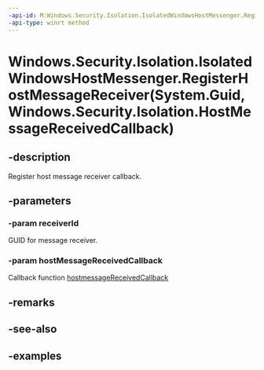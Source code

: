 ```yaml
---
-api-id: M:Windows.Security.Isolation.IsolatedWindowsHostMessenger.RegisterHostMessageReceiver(System.Guid,Windows.Security.Isolation.HostMessageReceivedCallback)
-api-type: winrt method
---
```


# Windows.Security.Isolation.IsolatedWindowsHostMessenger.RegisterHostMessageReceiver(System.Guid,Windows.Security.Isolation.HostMessageReceivedCallback)

<!--
public static void RegisterHostMessageReceiver (Guid receiverId, Windows.Security.Isolation.HostMessageReceivedCallback hostMessageReceivedCallback);
-->


## -description
Register host message receiver callback.
## -parameters

### -param receiverId
GUID for message receiver.
### -param hostMessageReceivedCallback
Callback function [hostmessageReceivedCallback](hostmessagereceivedcallback.md)
## -remarks

## -see-also

## -examples


